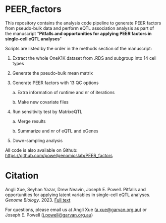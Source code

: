 # PEER_factors
This repository contains the analysis code pipeline to generate PEER factors from pseudo-bulk data and perform eQTL association analysis as part of the manuscript "**Pitfalls and opportunities for applying PEER factors in single-cell eQTL analyses**"

Scripts are listed by the order in the methods section of the manuscript:

1. Extract the whole OneK1K dataset from .RDS and subgroup into 14 cell types
2. Generate the pseudo-bulk mean matrix
3. Generate PEER factors with 13 QC options

	a. Extra information of runtime and nr of iterations
	
	b. Make new covariate files
4. Run sensitivity test by MatrixeQTL
	
	a. Merge results
	
	b. Summarize and nr of eQTL and eGenes
5. Down-sampling analysis




All code is also available on Github: https://github.com/powellgenomicslab/PEER_factors

# Citation

Angli Xue, Seyhan Yazar, Drew Neavin, Joseph E. Powell. Pitfalls and opportunities for applying latent variables in single-cell eQTL analyses. _Genome Biology_. 2023. [Full text](https://genomebiology.biomedcentral.com/articles/10.1186/s13059-023-02873-5)

For questions, please email us at Angli Xue (a.xue@garvan.org.au) or Joseph E. Powell (j.powell@garvan.org.au)

